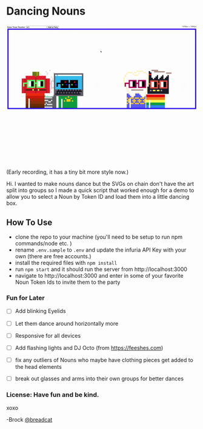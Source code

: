 # Dancing Nouns

![Dancing Nouns Example](nouns-dancing.gif)
(Early recording, it has a tiny bit more style now.)


Hi.  I wanted to make nouns dance but the SVGs on chain don't have the art split into groups so I made a quick script that worked enough for a demo to allow you to select a Noun by Token ID and load them into a little dancing box.

## How To Use
- clone the repo to your machine (you'll need to be setup to run npm commands/node etc. )
- rename ``.env.sample`` to ``.env`` and update the infuria API Key with your own (there are free accounts.)
- install the required files with ``npm install``
- run ``npm start`` and it should run the server from http://localhost:3000
- navigate to http://localhost:3000 and enter in some of your favorite Noun Token Ids to invite them to the party

### Fun for Later
- [ ] Add blinking Eyelids
- [ ] Let them dance around horizontally more
- [ ] Responsive for all devices
- [ ] Add flashing lights and DJ Octo (from https://feeshes.com)
- [ ] fix any outliers of Nouns who maybe have clothing pieces get added to the head elements
- [ ] break out glasses and arms into their own groups for better dances



### License: Have fun and be kind.


xoxo

-Brock [@breadcat](https://warpcast.com/breadcat)